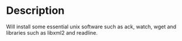 Description
===========
Will install some essential unix software such as ack, watch, wget and
libraries such as libxml2 and readline.
